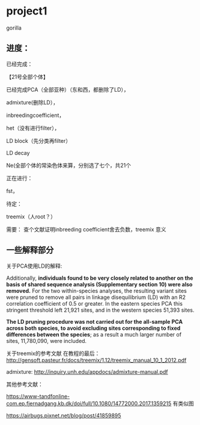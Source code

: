 # project1
gorilla

## 进度：

已经完成：

【21号全部个体】

已经完成PCA（全部亚种）（东和西，都删除了LD），

admixture(删除LD），


inbreedingcoefficient，

het（没有进行filter），

LD block（先分类再filter）

LD decay

Ne(全部个体的常染色体来算，分别选了七个，共21个

正在进行：

fst，

待定：

treemix（人root？）

需要： 查个文献证明inbreeding coefficient舍去负数，treemix 意义


## 一些解释部分

关于PCA使用LD的解释:

Additionally, **individuals found to be very closely related to another on the basis of shared sequence analysis (Supplementary section 10) were also removed.** For the two within-species analyses, the resulting variant sites were pruned to remove all pairs in linkage disequilibrium (LD) with an R2 correlation coefficient of 0.5 or greater. In the eastern species PCA this stringent threshold left 21,921 sites, and in the western species 51,393 sites. 

**The LD pruning procedure was not carried out for the all-sample PCA across both species, to avoid excluding sites corresponding to fixed differences between the species**; as a result a much larger number of sites, 11,780,090, were included.


关于treemix的参考文献
在教程的最后：
http://gensoft.pasteur.fr/docs/treemix/1.12/treemix_manual_10_1_2012.pdf

admixture:
http://inquiry.unh.edu/appdocs/admixture-manual.pdf

其他参考文献：

https://www-tandfonline-com.ep.fjernadgang.kb.dk/doi/full/10.1080/14772000.2017.1359215  有类似图

https://airbugs.pixnet.net/blog/post/41859895
